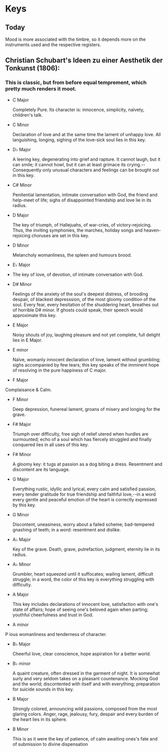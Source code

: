 # Keys

## Today

Mood is more associated with the timbre, so it depends more on the instruments used and the respective registers.


## Christian Schubart's Ideen zu einer Aesthetik der Tonkunst (1806):

### This is classic, but from before equal temprement, which pretty much renders it moot.

- C Major

    Completely Pure. Its character is: innocence, simplicity, naïvety, children's talk.

- C Minor

    Declaration of love and at the same time the lament of unhappy love. All languishing, longing, sighing of the love-sick soul lies in this key.

- D♭ Major

    A leering key, degenerating into grief and rapture. It cannot laugh, but it can smile; it cannot howl, but it can at least grimace its crying.--Consequently only unusual characters and feelings can be brought out in this key.

- C# Minor

    Penitential lamentation, intimate conversation with God, the friend and help-meet of life; sighs of disappointed friendship and love lie in its radius.

- D Major

    The key of triumph, of Hallejuahs, of war-cries, of victory-rejoicing. Thus, the inviting symphonies, the marches, holiday songs and heaven-rejoicing choruses are set in this key.

- D Minor

    Melancholy womanliness, the spleen and humours brood.

- E♭ Major

- The key of love, of devotion, of intimate conversation with God.

- D# Minor

    Feelings of the anxiety of the soul's deepest distress, of brooding despair, of blackest depresssion, of the most gloomy condition of the soul. Every fear, every hesitation of the shuddering heart, breathes out of horrible D# minor. If ghosts could speak, their speech would approximate this key.

- E Major

    Noisy shouts of joy, laughing pleasure and not yet complete, full delight lies in E Major.

- E minor

    Naïve, womanly innocent declaration of love, lament without grumbling; sighs accompanied by few tears; this key speaks of the imminent hope of resolving in the pure happiness of C major. 

- F Major

Complaisance & Calm.

- F Minor

    Deep depression, funereal lament, groans of misery and longing for the grave.

- F# Major

    Triumph over difficulty, free sigh of relief utered when hurdles are surmounted; echo of a soul which has fiercely struggled and finally conquered lies in all uses of this key.

- F# Minor

    A gloomy key: it tugs at passion as a dog biting a dress. Resentment and discontent are its language.

- G Major

    Everything rustic, idyllic and lyrical, every calm and satisfied passion, every tender gratitude for true friendship and faithful love,--in a word every gentle and peaceful emotion of the heart is correctly expressed by this key.

- G Minor 

    Discontent, uneasiness, worry about a failed scheme; bad-tempered gnashing of teeth; in a word: resentment and dislike.

- A♭ Major

    Key of the grave. Death, grave, putrefaction, judgment, eternity lie in its radius.

- A♭ Minor

    Grumbler, heart squeezed until it suffocates; wailing lament, difficult struggle; in a word, the color of this key is everything struggling with difficulty.

- A Major

    This key includes declarations of innocent love, satisfaction with one's state of affairs; hope of seeing one's beloved again when parting; youthful cheerfulness and trust in God.

- A minor

P   ious womanliness and tenderness of character.

- B♭ Major

    Cheerful love, clear conscience, hope aspiration for a better world.

- B♭ minor

    A quaint creature, often dressed in the garment of night. It is somewhat surly and very seldom takes on a pleasant countenance. Mocking God and the world; discontented with itself and with everything; preparation for suicide sounds in this key.

- B Major

    Strongly colored, announcing wild passions, composed from the most glaring colors. Anger, rage, jealousy, fury, despair and every burden of the heart lies in its sphere.

- B Minor

    This is as it were the key of patience, of calm awaiting ones's fate and of submission to divine dispensation